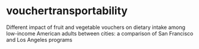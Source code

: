 # vouchertransportability
Different impact of fruit and vegetable vouchers on dietary intake among low-income American adults between cities: a comparison of San Francisco and Los Angeles programs
